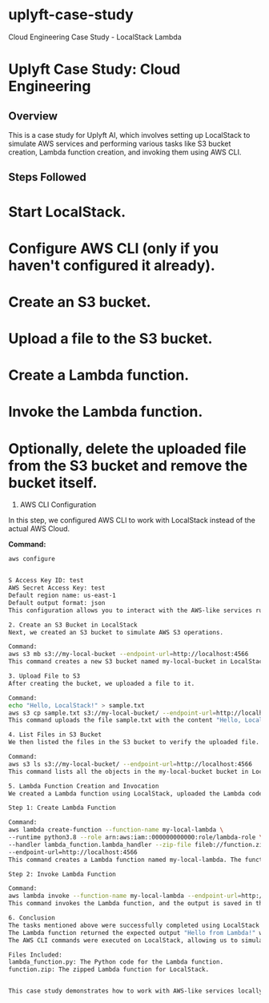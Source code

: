 # uplyft-case-study
Cloud Engineering Case Study - LocalStack Lambda
# Uplyft Case Study: Cloud Engineering

## Overview

This is a case study for Uplyft AI, which involves setting up LocalStack to simulate AWS services and performing various tasks like S3 bucket creation, Lambda function creation, and invoking them using AWS CLI.

## Steps Followed

# Start LocalStack.
# Configure AWS CLI (only if you haven't configured it already).
# Create an S3 bucket.
# Upload a file to the S3 bucket.
# Create a Lambda function.
# Invoke the Lambda function.
# Optionally, delete the uploaded file from the S3 bucket and remove the bucket itself.



1. AWS CLI Configuration

In this step, we configured AWS CLI to work with LocalStack instead of the actual AWS Cloud. 

**Command:**
```bash
aws configure


S Access Key ID: test
AWS Secret Access Key: test
Default region name: us-east-1
Default output format: json
This configuration allows you to interact with the AWS-like services running on your local machine using LocalStack.

2. Create an S3 Bucket in LocalStack
Next, we created an S3 bucket to simulate AWS S3 operations.

Command:
aws s3 mb s3://my-local-bucket --endpoint-url=http://localhost:4566
This command creates a new S3 bucket named my-local-bucket in LocalStack.

3. Upload File to S3
After creating the bucket, we uploaded a file to it.

Command:
echo "Hello, LocalStack!" > sample.txt
aws s3 cp sample.txt s3://my-local-bucket/ --endpoint-url=http://localhost:4566
This command uploads the file sample.txt with the content "Hello, LocalStack!" to the S3 bucket.

4. List Files in S3 Bucket
We then listed the files in the S3 bucket to verify the uploaded file.

Command:
aws s3 ls s3://my-local-bucket/ --endpoint-url=http://localhost:4566
This command lists all the objects in the my-local-bucket bucket in LocalStack.

5. Lambda Function Creation and Invocation
We created a Lambda function using LocalStack, uploaded the Lambda code, and invoked it to check if it executed properly.

Step 1: Create Lambda Function

Command:
aws lambda create-function --function-name my-local-lambda \
--runtime python3.8 --role arn:aws:iam::000000000000:role/lambda-role \
--handler lambda_function.lambda_handler --zip-file fileb://function.zip \
--endpoint-url=http://localhost:4566
This command creates a Lambda function named my-local-lambda. The function is created using the Python 3.8 runtime, and the handler is defined in the lambda_function.py file. The code is uploaded as a ZIP file named function.zip.

Step 2: Invoke Lambda Function

Command:
aws lambda invoke --function-name my-local-lambda --endpoint-url=http://localhost:4566 output.txt
This command invokes the Lambda function, and the output is saved in the output.txt file.

6. Conclusion
The tasks mentioned above were successfully completed using LocalStack to simulate AWS services locally.
The Lambda function returned the expected output "Hello from Lambda!" when invoked.
The AWS CLI commands were executed on LocalStack, allowing us to simulate and test AWS services without needing a live AWS environment.

Files Included:
lambda_function.py: The Python code for the Lambda function.
function.zip: The zipped Lambda function for LocalStack.


This case study demonstrates how to work with AWS-like services locally using LocalStack, and how to set up, deploy, and invoke Lambda functions
